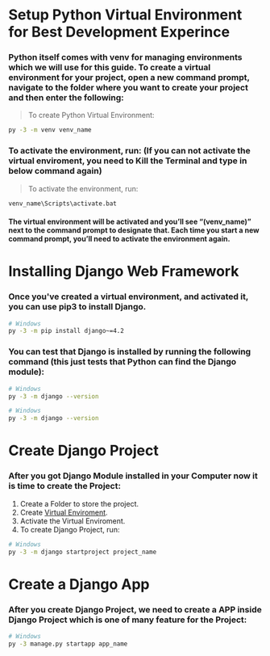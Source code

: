 # Setup Python Virtual Environment for Best Development Experince

### Python itself comes with venv for managing environments which we will use for this guide. To create a virtual environment for your project, open a new command prompt, navigate to the folder where you want to create your project and then enter the following:

> To create Python Virtual Environment:
```bash
py -3 -m venv venv_name
```

### To activate the environment, run: (If you can not activate the virtual enviroment, you need to Kill the Terminal and type in below command again)

> To activate the environment, run:
```bash
venv_name\Scripts\activate.bat
```

#### The virtual environment will be activated and you’ll see “(venv_name)” next to the command prompt to designate that. Each time you start a new command prompt, you’ll need to activate the environment again.

# Installing Django Web Framework

### Once you've created a virtual environment, and activated it, you can use pip3 to install Django.

```bash
# Windows
py -3 -m pip install django~=4.2
```

### You can test that Django is installed by running the following command (this just tests that Python can find the Django module):

```bash
# Windows
py -3 -m django --version
```

```bash
# Windows
py -3 -m django --version
```

# Create Django Project
### After you got Django Module installed in your Computer now it is time to create the Project:
1. Create a Folder to store the project.
2. Create [Virtual Enviroment](https://github.com/SosSokleng99/Github-Cheatsheet/blob/main/setup_dajngo.md#setup-python-virtual-environment-for-best-development-experince).
3. Activate the Virtual Enviroment.
4. To create Django Project, run:
```bash
# Windows
py -3 -m django startproject project_name
```

# Create a Django App

### After you create Django Project, we need to create a APP inside Django Project which is one of many feature for the Project:
```bash
# Windows
py -3 manage.py startapp app_name
```
